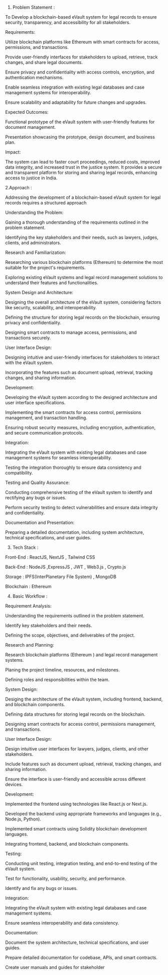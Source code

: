 1. Problem Statement : 

To Develop a blockchain-based eVault system for legal records to ensure security, transparency, and accessibility for all stakeholders.


Requirements:

Utilize blockchain platforms like Ethereum with smart contracts for access, permissions, and transactions.

Provide user-friendly interfaces for stakeholders to upload, retrieve, track changes, and share legal documents.

Ensure privacy and confidentiality with access controls, encryption, and authentication mechanisms.

Enable seamless integration with existing legal databases and case management systems for interoperability.

Ensure scalability and adaptability for future changes and upgrades.


Expected Outcomes:


Functional prototype of the eVault system with user-friendly features for document management.

Presentation showcasing the prototype, design document, and business plan.



Impact:


The system can lead to faster court proceedings, reduced costs, improved data integrity, and increased trust in the justice system. It provides a secure and transparent platform for storing and sharing legal records, enhancing access to justice in India.


2.Approach :

 Addressing the development of a blockchain-based eVault system for legal records requires a structured approach


Understanding the Problem:

Gaining a thorough understanding of the requirements outlined in the problem statement.

Identifying the  key stakeholders and their needs, such as lawyers, judges, clients, and administrators.


Research and Familiarization:


Researching various blockchain platforms (Ethereum) to determine the most suitable for the project's requirements.

Exploring  existing eVault systems and legal record management solutions to understand their features and functionalities.



System Design and Architecture:


Designing the overall architecture of the eVault system, considering factors like security, scalability, and interoperability.

Defining the structure for storing legal records on the blockchain, ensuring privacy and confidentiality.

Designing  smart contracts to manage access, permissions, and transactions securely.


User Interface Design:

Designing  intuitive and user-friendly interfaces for stakeholders to interact with the eVault system.

Incorporating the  features such as document upload, retrieval, tracking changes, and sharing information.


Development:

Developing  the eVault system according to the designed architecture and user interface specifications.

Implementing the  smart contracts for access control, permissions management, and transaction handling.

Ensuring  robust security measures, including encryption, authentication, and secure communication protocols.


Integration:

Integrating  the eVault system with existing legal databases and case management systems for seamless interoperability.

Testing  the integration thoroughly to ensure data consistency and compatibility.


Testing and Quality Assurance:

Conducting comprehensive testing of the eVault system to identify and rectifying  any bugs or issues.

Perform security testing to detect vulnerabilities and ensure data integrity and confidentiality.


Documentation and Presentation:

Preparing a  detailed documentation, including system architecture, technical specifications, and user guides.


3. Tech Stack :

Front-End : ReactJS, NextJS , Tailwind CSS 

Back-End :  NodeJS ,ExpressJS , JWT , Web3.js , Crypto.js

Storage : IPFS(InterPlanetary File System) , MongoDB

Blockchain : Ethereum 


4. Basic Workflow :

Requirement Analysis:


Understanding the requirements outlined in the problem statement.

Identify key stakeholders and their needs.

Defining the scope, objectives, and deliverables of the project.


Research and Planning:

Research blockchain platforms (Ethereum ) and legal record management systems.

Planing  the project timeline, resources, and milestones.

Defining roles and responsibilities within the team.


System Design:


Desiging  the architecture of the eVault system, including frontend, backend, and blockchain components.

Defining  data structures for storing legal records on the blockchain.

Designing  smart contracts for access control, permissions management, and transactions.


User Interface Design:

Design intuitive user interfaces for lawyers, judges, clients, and other stakeholders.

Include features such as document upload, retrieval, tracking changes, and sharing information.

Ensure the interface is user-friendly and accessible across different devices.

Development:

Implemented  the frontend using technologies like React.js or Next.js.

Developed  the backend using appropriate frameworks and languages (e.g., Node.js, Python).

Implemented smart contracts using Solidity  blockchain development languages.

Integrating  frontend, backend, and blockchain components.



Testing:

Conducting  unit testing, integration testing, and end-to-end testing of the eVault system.

Test for functionality, usability, security, and performance.

Identify and fix any bugs or issues.


Integration:


Integrating the eVault system with existing legal databases and case management systems.

Ensure seamless interoperability and data consistency.



Documentation:

Document the system architecture, technical specifications, and user guides.

Prepare detailed documentation for codebase, APIs, and smart contracts.

Create user manuals and guides for stakeholder

